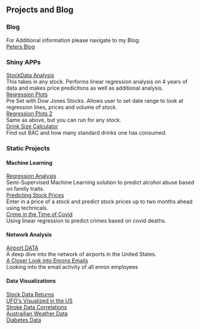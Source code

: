 ## Projects and Blog

### Blog
For Additional information please navigate to my Blog:<br />
[Peters Blog](https://www.sulliv.com/)

### Shiny APPs

[StockData Analysis](https://pjsulliv34.shinyapps.io/StockDataAnalysis/)<br />
This takes in any stock. Performs linear regression analysis on 4 years of data and makes price predicitons as well as additional analysis.<br />
[Regression Plots](https://pjsulliv34.shinyapps.io/Regression_Plots/)<br />
Pre Set with Dow Jones Stocks. Allows user to set date range to look at regression lines, prices and volume of stock. <br />
[Regression Plots 2](https://pjsulliv34.shinyapps.io/RegressionApp_2/)<br />
Same as above, but you can run for any stock. <br />
[Drink Size Calculator](https://pjsulliv34.shinyapps.io/DrizeSizeCalculator/)<br />
Find out BAC and how many standard drinks one has consumed.

### Static Projects
#### Machine Learning
[Regression Analysis](https://pjsulliv34.github.io/DACSS603/Final_Project.html) <br />
Semi-Supervised Machine Learning solution to predict alcohol abuse based on family traits.<br />
[Predicting Stock Prices](https://pjsulliv34.github.io/R-Projects/Stock-Price-Predictions.html)<br />
Enter in a price of a stock and predict stock prices up to two months ahead using technicals.<br />
[Crime in the Time of Covid](https://pjsulliv34.github.io/R-Projects/Crime-in-the-Time-of-Covid_Final.html)<br />
Using linear regression to predict crimes based on covid deaths.


#### Network Analysis
[Airport DATA](https://pjsulliv34.github.io/Blog/posts/2022-02-03-networkanalysishw1/)<br />
A deep dive into the network of airports in the United States.<br />
[A Closer Look into Enrons Emails](https://pjsulliv34.github.io/Blog/posts/networks-hw-2/)<br />
Looking into the email activity of all enron employees<br />

#### Data Visualizations 
[Stock Data Returns](https://pjsulliv34.github.io/dacss601/Final/Final-Project.html) <br />
[UFO's Visualized in the US](https://pjsulliv34.github.io/dacss601/HW3/UFOwatchHW3.html) <br />
[Stroke Data Correlations](https://pjsulliv34.github.io/dacss601/HW5/HW5_StrokeData.html) <br />
[Austrailian Weather Data](https://pjsulliv34.github.io/dacss601/HW4/AustrailiaWeatherData.html) <br />
[Diabetes Data](https://pjsulliv34.github.io/dacss601/HW1+2/Hw2DiabetesData.html) <br />



